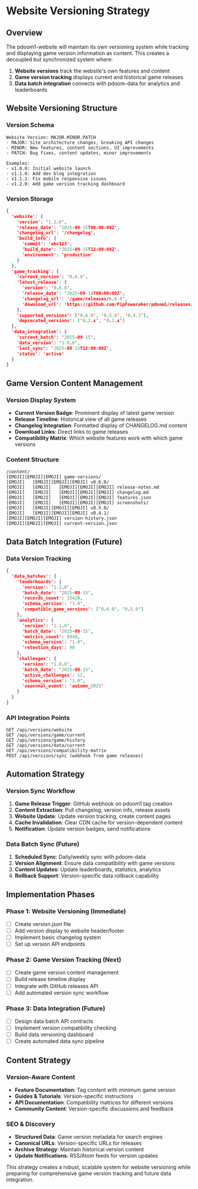 # Website Versioning Strategy

## Overview

The pdoom1-website will maintain its own versioning system while tracking and displaying game version information as content. This creates a decoupled but synchronized system where:

1. **Website versions** track the website's own features and content
2. **Game version tracking** displays current and historical game releases
3. **Data batch integration** connects with pdoom-data for analytics and leaderboards

## Website Versioning Structure

### Version Schema
```
Website Version: MAJOR.MINOR.PATCH
- MAJOR: Site architecture changes, breaking API changes
- MINOR: New features, content sections, UI improvements  
- PATCH: Bug fixes, content updates, minor improvements

Examples:
- v1.0.0: Initial website launch
- v1.1.0: Add dev blog integration
- v1.1.1: Fix mobile responsive issues
- v1.2.0: Add game version tracking dashboard
```

### Version Storage
```json
{
  'website': {
    'version': '1.2.0',
    'release_date': '2025-09-15T00:00:00Z',
    'changelog_url': '/changelog',
    'build_info': {
      'commit': 'abc123',
      'build_date': '2025-09-15T12:00:00Z',
      'environment': 'production'
    }
  },
  'game_tracking': {
    'current_version': '0.6.0',
    'latest_release': {
      'version': '0.6.0',
      'release_date': '2025-09-14T00:00:00Z',
      'changelog_url': '/game/releases/0.6.0',
      'download_url': 'https://github.com/PipFoweraker/pdoom1/releases/tag/v0.6.0'
    },
    'supported_versions': ['0.6.0', '0.5.0', '0.4.1'],
    'deprecated_versions': ['0.2.x', '0.1.x']
  },
  'data_integration': {
    'current_batch': '2025-09-15',
    'data_version': '1.0.0',
    'last_sync': '2025-09-15T12:00:00Z',
    'status': 'active'
  }
}
```

## Game Version Content Management

### Version Display System
- **Current Version Badge**: Prominent display of latest game version
- **Release Timeline**: Historical view of all game releases
- **Changelog Integration**: Formatted display of CHANGELOG.md content
- **Download Links**: Direct links to game releases
- **Compatibility Matrix**: Which website features work with which game versions

### Content Structure
```
/content/
[EMOJI][EMOJI][EMOJI] game-versions/
[EMOJI]   [EMOJI][EMOJI][EMOJI] v0.6.0/
[EMOJI]   [EMOJI]   [EMOJI][EMOJI][EMOJI] release-notes.md
[EMOJI]   [EMOJI]   [EMOJI][EMOJI][EMOJI] changelog.md
[EMOJI]   [EMOJI]   [EMOJI][EMOJI][EMOJI] features.json
[EMOJI]   [EMOJI]   [EMOJI][EMOJI][EMOJI] screenshots/
[EMOJI]   [EMOJI][EMOJI][EMOJI] v0.5.0/
[EMOJI]   [EMOJI][EMOJI][EMOJI] v0.4.1/
[EMOJI][EMOJI][EMOJI] version-history.json
[EMOJI][EMOJI][EMOJI] current-version.json
```

## Data Batch Integration (Future)

### Data Version Tracking
```json
{
  'data_batches': {
    'leaderboards': {
      'version': '1.2.0',
      'batch_date': '2025-09-15',
      'records_count': 15420,
      'schema_version': '1.0',
      'compatible_game_versions': ['0.6.0', '0.5.0']
    },
    'analytics': {
      'version': '1.1.0', 
      'batch_date': '2025-09-15',
      'metrics_count': 8940,
      'schema_version': '1.0',
      'retention_days': 90
    },
    'challenges': {
      'version': '1.0.0',
      'batch_date': '2025-09-15', 
      'active_challenges': 12,
      'schema_version': '1.0',
      'seasonal_event': 'autumn_2025'
    }
  }
}
```

### API Integration Points
```
GET /api/versions/website
GET /api/versions/game/current
GET /api/versions/game/history
GET /api/versions/data/current
GET /api/versions/compatibility-matrix
POST /api/versions/sync (webhook from game releases)
```

## Automation Strategy

### Version Sync Workflow
1. **Game Release Trigger**: GitHub webhook on pdoom1 tag creation
2. **Content Extraction**: Pull changelog, version info, release assets
3. **Website Update**: Update version tracking, create content pages
4. **Cache Invalidation**: Clear CDN cache for version-dependent content
5. **Notification**: Update version badges, send notifications

### Data Batch Sync (Future)
1. **Scheduled Sync**: Daily/weekly sync with pdoom-data
2. **Version Alignment**: Ensure data compatibility with game versions
3. **Content Updates**: Update leaderboards, statistics, analytics
4. **Rollback Support**: Version-specific data rollback capability

## Implementation Phases

### Phase 1: Website Versioning (Immediate)
- [ ] Create version.json file
- [ ] Add version display to website header/footer
- [ ] Implement basic changelog system
- [ ] Set up version API endpoints

### Phase 2: Game Version Tracking (Next)
- [ ] Create game version content management
- [ ] Build release timeline display
- [ ] Integrate with GitHub releases API
- [ ] Add automated version sync workflow

### Phase 3: Data Integration (Future)
- [ ] Design data batch API contracts
- [ ] Implement version compatibility checking
- [ ] Build data versioning dashboard
- [ ] Create automated data sync pipeline

## Content Strategy

### Version-Aware Content
- **Feature Documentation**: Tag content with minimum game version
- **Guides & Tutorials**: Version-specific instructions
- **API Documentation**: Compatibility matrices for different versions
- **Community Content**: Version-specific discussions and feedback

### SEO & Discovery
- **Structured Data**: Game version metadata for search engines
- **Canonical URLs**: Version-specific URLs for releases
- **Archive Strategy**: Maintain historical version content
- **Update Notifications**: RSS/Atom feeds for version updates

This strategy creates a robust, scalable system for website versioning while preparing for comprehensive game version tracking and future data integration.

